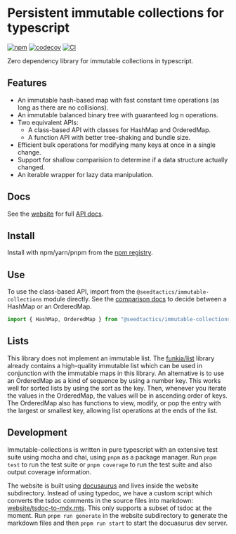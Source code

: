 # Persistent immutable collections for typescript

[![npm](https://img.shields.io/npm/v/@seedtactics/immutable-collections)](https://www.npmjs.com/package/@seedtactics/immutable-collections)
[![codecov](https://codecov.io/gh/SeedTactics/immutable-collections/branch/main/graph/badge.svg?token=GOYMOGYAOE)](https://codecov.io/gh/SeedTactics/immutable-collections)
[![CI](https://github.com/seedtactics/immutable-collections/actions/workflows/ci.yaml/badge.svg)](https://github.com/SeedTactics/immutable-collections/actions/workflows/ci.yaml)

Zero dependency library for immutable collections in typescript.

## Features

- An immutable hash-based map with fast constant time operations (as long as there are no collisions).
- An immutable balanced binary tree with guaranteed log n operations.
- Two equivalent APIs:
  - A class-based API with classes for HashMap and OrderedMap.
  - A function API with better tree-shaking and bundle size.
- Efficient bulk operations for modifying many keys at once in a single change.
- Support for shallow comparision to determine if a data structure actually changed.
- An iterable wrapper for lazy data manipulation.

## Docs

See the [website](https://immutable-collections.seedtactics.com/immutable-collections) for full
[API docs](https://immutable-collections.seedtactics.com/immutable-collections/docs/api/classes).

## Install

Install with npm/yarn/pnpm from the [npm registry](https://www.npmjs.com/package/@seedtactics/immutable-collections).

## Use

To use the class-based API, import from the `@seedtactics/immutable-collections` module directly.
See the [comparison docs](https://immutable-collections.seedtactics.com/immutable-collections/docs/data-structure-compare)
to decide between a HashMap or an OrderedMap.

```ts
import { HashMap, OrderedMap } from "@seedtactics/immutable-collections";
```

## Lists

This library does not implement an immutable list. The [funkia/list](https://github.com/funkia/list) library
already contains a high-quality immutable list which can be used in conjunction with
the immutable maps in this library. An alternative is to use an OrderedMap as a kind
of sequence by using a number key. This works well for sorted lists by
using the sort as the key. Then, whenever you iterate the values in the OrderedMap, the values will be in
ascending order of keys. The OrderedMap also has functions to view, modify, or pop the entry with
the largest or smallest key, allowing list operations at the ends of the list.

## Development

Immutable-collections is written in pure typescript with an extensive test suite using mocha and chai, using `pnpm` as
a package manager. Run `pnpm test` to run the test suite or `pnpm coverage` to run the test suite and also output coverage
information.

The website is built using [docusaurus](https://docusaurus.io/) and lives inside the website subdirectory.
Instead of using typedoc, we have a custom script which converts the tsdoc comments in the source files
into markdown: [website/tsdoc-to-mdx.mts](website/tsdoc-to-mdx.mts). This only supports a subset of
tsdoc at the moment. Run `pnpm run generate` in the website subdirectory to generate the markdown files
and then `pnpm run start` to start the docuasurus dev server.
